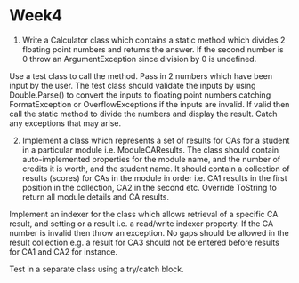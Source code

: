 # Week4

1.	Write a Calculator class which contains a static method which divides 2 floating point numbers and returns the answer. If the second number is 0 throw an ArgumentException since division by 0 is undefined. 

Use a test class to call the method. Pass in 2 numbers which have been input by the user. The test class should validate the inputs by using Double.Parse() to convert the inputs to floating point numbers catching FormatException or OverflowExceptions if the inputs are invalid. If valid then call the static method to divide the numbers and display the result. Catch any exceptions that may arise.

2.	Implement a class which represents a set of results for CAs for a student in a particular module i.e. ModuleCAResults. The class should contain auto-implemented properties for the module name, and the number of credits it is worth, and the student name. It should contain a collection of results (scores) for CAs in the module in order i.e. CA1 results in the first position in the collection, CA2 in the second etc. Override ToString to return all module details and CA results.

Implement an indexer for the class which allows retrieval of a specific CA result, and setting or a result i.e. a read/write indexer property. If the CA number is invalid then throw an exception. No gaps should be allowed in the result collection e.g. a result for CA3 should not be entered before results for CA1 and CA2 for instance. 

Test in a separate class using a try/catch block.
